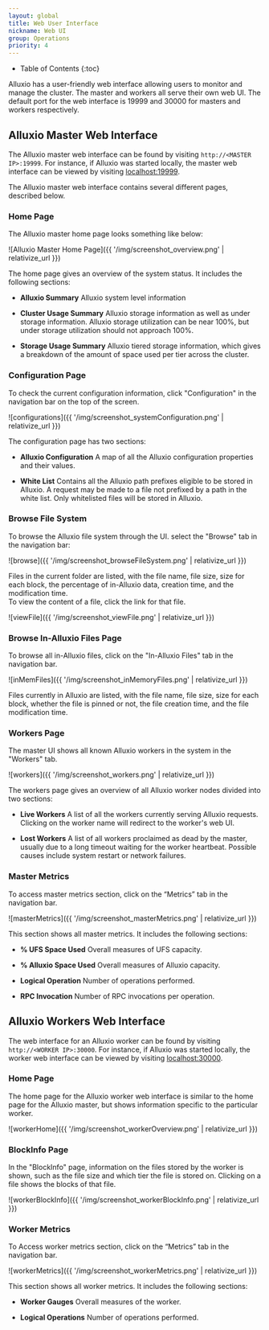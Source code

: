 ```yaml
---
layout: global
title: Web User Interface
nickname: Web UI
group: Operations
priority: 4
---
```


* Table of Contents
{:toc}

Alluxio has a user-friendly web interface allowing users to monitor and manage the cluster.
The master and workers all serve their own web UI.
The default port for the web interface is 19999 and 30000 for masters and workers respectively.

## Alluxio Master Web Interface

The Alluxio master web interface can be found by visiting `http://<MASTER IP>:19999`.
For instance, if Alluxio was started locally, the master web interface
can be viewed by visiting [localhost:19999](http://localhost:19999).

The Alluxio master web interface contains several different pages, described below.

### Home Page

The Alluxio master home page looks something like below:

![Alluxio Master Home Page]({{ '/img/screenshot_overview.png' | relativize_url }})

The home page gives an overview of the system status. It includes the following sections:

* **Alluxio Summary** Alluxio system level information

* **Cluster Usage Summary** Alluxio storage information as well as under storage information.
Alluxio storage utilization can be near 100%, but under storage utilization should not approach 100%.

* **Storage Usage Summary** Alluxio tiered storage information,
which gives a breakdown of the amount of space used per tier across the cluster.

### Configuration Page

To check the current configuration information, click "Configuration" in the
navigation bar on the top of the screen.

![configurations]({{ '/img/screenshot_systemConfiguration.png' | relativize_url }})

The configuration page has two sections:

* **Alluxio Configuration** A map of all the Alluxio configuration properties and their values.

* **White List** Contains all the Alluxio path prefixes eligible to be stored in Alluxio.
A request may be made to a file not prefixed by a path in the white list.
Only whitelisted files will be stored in Alluxio.

### Browse File System

To browse the Alluxio file system through the UI. select the "Browse" tab
in the navigation bar:

![browse]({{ '/img/screenshot_browseFileSystem.png' | relativize_url }})

Files in the current folder are listed, with the file name, file size, size for each block, the
percentage of in-Alluxio data, creation time, and the modification time.  
To view the content of a file, click the link for that file.

![viewFile]({{ '/img/screenshot_viewFile.png' | relativize_url }})

### Browse In-Alluxio Files Page

To browse all in-Alluxio files, click on the "In-Alluxio Files" tab in the navigation bar.

![inMemFiles]({{ '/img/screenshot_inMemoryFiles.png' | relativize_url }})

Files currently in Alluxio are listed, with the file name, file size, size for each block,
whether the file is pinned or not, the file creation time, and the file modification time.

### Workers Page

The master UI shows all known Alluxio workers in the system in the "Workers" tab.

![workers]({{ '/img/screenshot_workers.png' | relativize_url }})

The workers page gives an overview of all Alluxio worker nodes divided into two sections:

* **Live Workers** A list of all the workers currently serving Alluxio requests.
Clicking on the worker name will redirect to the worker's web UI.

* **Lost Workers** A list of all workers proclaimed as dead by the master,
usually due to a long timeout waiting for the worker heartbeat.
Possible causes include system restart or network failures.

### Master Metrics

To access master metrics section, click on the “Metrics” tab in the navigation bar.

![masterMetrics]({{ '/img/screenshot_masterMetrics.png' | relativize_url }})

This section shows all master metrics. It includes the following sections:

* **% UFS Space Used** Overall measures of UFS capacity.

* **% Alluxio Space Used** Overall measures of Alluxio capacity.

* **Logical Operation** Number of operations performed.

* **RPC Invocation** Number of RPC invocations per operation.

## Alluxio Workers Web Interface

The web interface for an Alluxio worker can be found by visiting `http://<WORKER IP>:30000`.
For instance, if Alluxio was started locally, the worker web interface
can be viewed by visiting [localhost:30000](http://localhost:30000).

### Home Page

The home page for the Alluxio worker web interface is similar to the home page for the Alluxio master,
but shows information specific to the particular worker.

![workerHome]({{ '/img/screenshot_workerOverview.png' | relativize_url }})

### BlockInfo Page

In the "BlockInfo" page, information on the files stored by the worker is shown,
such as the file size and which tier the file is stored on.
Clicking on a file shows the blocks of that file.

![workerBlockInfo]({{ '/img/screenshot_workerBlockInfo.png' | relativize_url }})

### Worker Metrics 

To Access worker metrics section, click on the “Metrics” tab in the navigation bar.

![workerMetrics]({{ '/img/screenshot_workerMetrics.png' | relativize_url }})

This section shows all worker metrics. It includes the following sections:

* **Worker Gauges** Overall measures of the worker.

* **Logical Operations** Number of operations performed.
